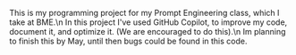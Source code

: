 This is my programming project for my Prompt Engineering class, which I take at BME.\n
In this project I've used GitHub Copilot, to improve my code, document it, and optimize it. (We are encouraged to do this).\n
Im planning to finish this by May, until then bugs could be found in this code.

